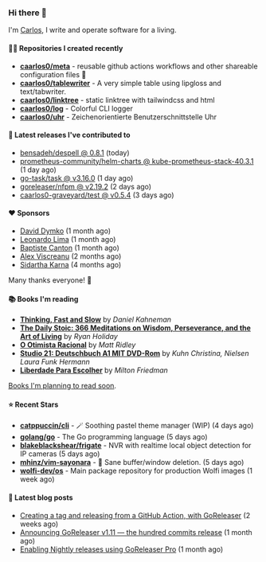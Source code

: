 ### Hi there 👋

I'm [Carlos](https://caarlos0.dev), I write and operate software for a living.

#### 👨‍💻 Repositories I created recently
- **[caarlos0/meta](https://github.com/caarlos0/meta)** - reusable github actions workflows and other shareable configuration files 🫥
- **[caarlos0/tablewriter](https://github.com/caarlos0/tablewriter)** - A very simple table using lipgloss and text/tabwriter.
- **[caarlos0/linktree](https://github.com/caarlos0/linktree)** - static linktree with tailwindcss and html
- **[caarlos0/log](https://github.com/caarlos0/log)** - Colorful CLI logger
- **[caarlos0/uhr](https://github.com/caarlos0/uhr)** - Zeichenorientierte Benutzerschnittstelle Uhr

#### 🚀 Latest releases I've contributed to


- [bensadeh/despell @ 0.8.1](https://github.com/bensadeh/despell/releases/tag/0.8.1) (today)
- [prometheus-community/helm-charts @ kube-prometheus-stack-40.3.1](https://github.com/prometheus-community/helm-charts/releases/tag/kube-prometheus-stack-40.3.1) (1 day ago)
- [go-task/task @ v3.16.0](https://github.com/go-task/task/releases/tag/v3.16.0) (1 day ago)
- [goreleaser/nfpm @ v2.19.2](https://github.com/goreleaser/nfpm/releases/tag/v2.19.2) (2 days ago)
- [caarlos0-graveyard/test @ v0.5.4](https://github.com/caarlos0-graveyard/test/releases/tag/v0.5.4) (3 days ago)

#### ❤️ Sponsors
- [David Dymko](https://github.com/ddymko) (1 month ago)
- [Leonardo Lima](https://github.com/leozz37) (1 month ago)
- [Baptiste Canton](https://github.com/batmac) (1 month ago)
- [Alex Viscreanu](https://github.com/aexvir) (2 months ago)
- [Sidartha Karna](https://github.com/sidarthakarna) (4 months ago)

Many thanks everyone! 🙏

#### 📚 Books I'm reading
- **[Thinking, Fast and Slow](https://www.goodreads.com/book/show/13135899-thinking-fast-and-slow)** by _Daniel Kahneman_
- **[The Daily Stoic: 366 Meditations on Wisdom, Perseverance, and the Art of Living](https://www.goodreads.com/book/show/29093292-the-daily-stoic)** by _Ryan Holiday_
- **[O Otimista Racional](https://www.goodreads.com/book/show/32706964-o-otimista-racional)** by _Matt Ridley_
- **[Studio 21: Deutschbuch A1 MIT DVD-Rom](https://www.goodreads.com/book/show/25495148-studio-21)** by _Kuhn Christina, Nielsen Laura Funk Hermann_
- **[Liberdade Para Escolher](https://www.goodreads.com/book/show/17238591-liberdade-para-escolher)** by _Milton Friedman_

[Books I'm planning to read soon](https://www.amazon.com.br/hz/wishlist/ls/EB8P7VS717SV).

#### ⭐ Recent Stars


- **[catppuccin/cli](https://github.com/catppuccin/cli)** - 🪄 Soothing pastel theme manager (WIP) (4 days ago)
- **[golang/go](https://github.com/golang/go)** - The Go programming language (5 days ago)
- **[blakeblackshear/frigate](https://github.com/blakeblackshear/frigate)** - NVR with realtime local object detection for IP cameras (5 days ago)
- **[mhinz/vim-sayonara](https://github.com/mhinz/vim-sayonara)** - :japanese_goblin: Sane buffer/window deletion. (5 days ago)
- **[wolfi-dev/os](https://github.com/wolfi-dev/os)** - Main package repository for production Wolfi images (1 week ago)

#### 📄 Latest blog posts
- [Creating a tag and releasing from a GitHub Action, with GoReleaser](https://carlosbecker.com/posts/goreleaser-create-tag-action/) (2 weeks ago)
- [Announcing GoReleaser v1.11 — the hundred commits release](https://carlosbecker.com/posts/goreleaser-v1.11/) (1 month ago)
- [Enabling Nightly releases using GoReleaser Pro](https://carlosbecker.com/posts/goreleaser-nightly/) (1 month ago)
